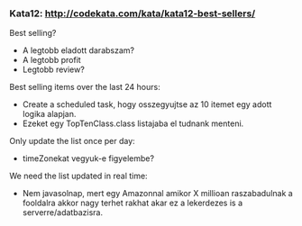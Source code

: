### Kata12: http://codekata.com/kata/kata12-best-sellers/

Best selling?

- A legtobb eladott darabszam?
- A legtobb profit
- Legtobb review?

Best selling items over the last 24 hours:

- Create a scheduled task, hogy osszegyujtse az
  10 itemet egy adott logika alapjan.
- Ezeket egy TopTenClass.class listajaba el tudnank menteni.

Only update the list once per day:

- timeZonekat vegyuk-e figyelembe?

We need the list updated in real time:

- Nem javasolnap, mert egy Amazonnal amikor X millioan raszabadulnak a fooldalra
  akkor nagy terhet rakhat akar ez a lekerdezes is a serverre/adatbazisra.
